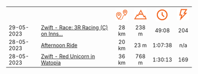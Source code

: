 <table>
    <tr>
        <th></th>
        <th></th>
        <th align="center"><img src="https://raw.githubusercontent.com/robiningelbrecht/strava-activities/master/public/distance.svg" width="35" /></th>
        <th align="center"><img src="https://raw.githubusercontent.com/robiningelbrecht/strava-activities/master/public/elevation.svg" width="35"/></th>
        <th align="center"><img src="https://raw.githubusercontent.com/robiningelbrecht/strava-activities/master/public/time.svg" width="35"/></th>
        <th align="center"><img src="https://raw.githubusercontent.com/robiningelbrecht/strava-activities/master/public/average-watt.svg" width="35"/></th>
    </tr>
            <tr>
            <td>29-05-2023</td>
            <td><a href="https://www.strava.com/activities/9162422046">Zwift - Race: 3R Racing (C) on Inns...</a></td>
            <td align="center">28 km</td>
            <td align="center">238 m</td>
            <td align="center">49:08</td>
            <td align="center">204</td>
        </tr>
            <tr>
            <td>28-05-2023</td>
            <td><a href="https://www.strava.com/activities/9157342987">Afternoon Ride</a></td>
            <td align="center">20 km</td>
            <td align="center">23 m</td>
            <td align="center">1:07:38</td>
            <td align="center">n/a</td>
        </tr>
            <tr>
            <td>28-05-2023</td>
            <td><a href="https://www.strava.com/activities/9155976770">Zwift - Red Unicorn in Watopia</a></td>
            <td align="center">36 km</td>
            <td align="center">768 m</td>
            <td align="center">1:30:13</td>
            <td align="center">169</td>
        </tr>
    </table>